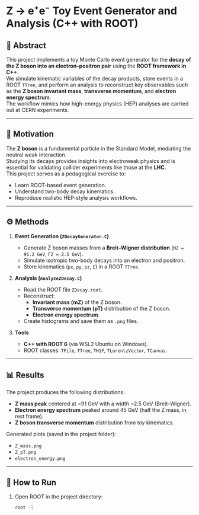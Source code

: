 # Z → e⁺e⁻ Toy Event Generator and Analysis (C++ with ROOT)

## 📖 Abstract
This project implements a toy Monte Carlo event generator for the **decay of the Z boson into an electron–positron pair** using the **ROOT framework in C++**.  
We simulate kinematic variables of the decay products, store events in a ROOT `TTree`, and perform an analysis to reconstruct key observables such as the **Z boson invariant mass**, **transverse momentum**, and **electron energy spectrum**.  
The workflow mimics how high-energy physics (HEP) analyses are carried out at CERN experiments.

---

## 🎯 Motivation
The **Z boson** is a fundamental particle in the Standard Model, mediating the neutral weak interaction.  
Studying its decays provides insights into electroweak physics and is essential for validating collider experiments like those at the **LHC**.  
This project serves as a pedagogical exercise to:
- Learn ROOT-based event generation.
- Understand two-body decay kinematics.
- Reproduce realistic HEP-style analysis workflows.

---

## ⚙️ Methods
1. **Event Generation (`ZDecayGenerator.C`)**
   - Generate Z boson masses from a **Breit–Wigner distribution** (`MZ = 91.2 GeV`, `ΓZ = 2.5 GeV`).
   - Simulate isotropic two-body decays into an electron and positron.
   - Store kinematics (`px`, `py`, `pz`, `E`) in a ROOT `TTree`.

2. **Analysis (`AnalyzeZDecay.C`)**
   - Read the ROOT file `ZDecay.root`.
   - Reconstruct:
     - **Invariant mass (mZ)** of the Z boson.
     - **Transverse momentum (pT)** distribution of the Z boson.
     - **Electron energy spectrum**.
   - Create histograms and save them as `.png` files.

3. **Tools**
   - **C++ with ROOT 6** (via WSL2 Ubuntu on Windows).
   - ROOT classes: `TFile`, `TTree`, `TH1F`, `TLorentzVector`, `TCanvas`.

---

## 📊 Results
The project produces the following distributions:
- **Z mass peak** centered at ~91 GeV with a width ~2.5 GeV (Breit–Wigner).
- **Electron energy spectrum** peaked around 45 GeV (half the Z mass, in rest frame).
- **Z boson transverse momentum** distribution from toy kinematics.

Generated plots (saved in the project folder):
- `Z_mass.png`  
- `Z_pT.png`  
- `electron_energy.png`  

---

## 🚀 How to Run
1. Open ROOT in the project directory:
   ```bash
   root -l
